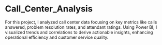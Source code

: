 # Call_Center_Analysis
For this project, I analyzed call center data focusing on key metrics like calls answered, problem resolution rates, and attendant ratings. Using Power BI, I visualized trends and correlations to derive actionable insights, enhancing operational efficiency and customer service quality.

